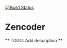 [![Build Status](https://travis-ci.org/zencoder/zencoder-ex.svg?branch=master)](https://travis-ci.org/zencoder/zencoder-ex)

Zencoder
==========

** TODO: Add description **
